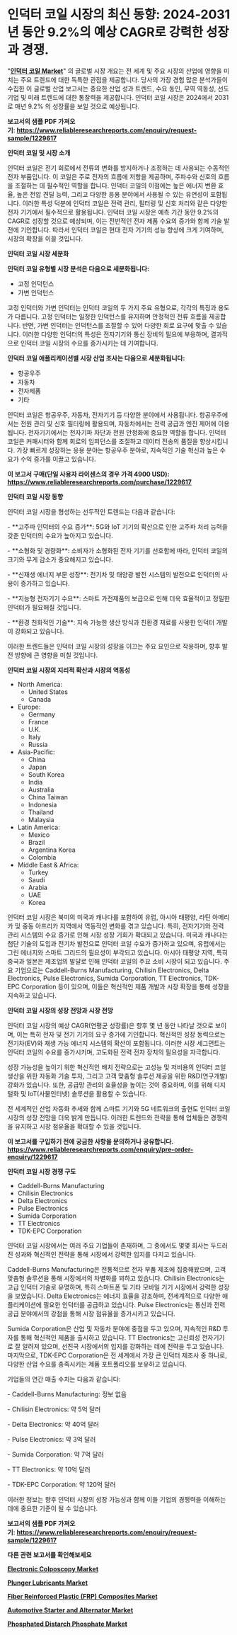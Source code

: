 <p><h1>인덕터 코일 시장의 최신 동향: 2024-2031년 동안 9.2%의 예상 CAGR로 강력한 성장과 경쟁.</h1></p><p>"<strong><a href="https://www.reliableresearchreports.com/inductors-coil-r1229617?utm_campaign=105&utm_medium=7&utm_source=Github&utm_content=ia&utm_term=29122024&utm_id=inductors-coil">인덕터 코일 Market</a></strong>" 의 글로벌 시장 개요는 전 세계 및 주요 시장의 산업에 영향을 미치는 주요 트렌드에 대한 독특한 관점을 제공합니다. 당사의 가장 경험 많은 분석가들이 수집한 이 글로벌 산업 보고서는 중요한 산업 성과 트렌드, 수요 동인, 무역 역동성, 선도 기업 및 미래 트렌드에 대한 통찰력을 제공합니다. 인덕터 코일 시장은 2024에서 2031로 매년 9.2% 의 성장률을 보일 것으로 예상됩니다.&nbsp;</p>
<p><strong>보고서의 샘플 PDF 가져오기:&nbsp;<a href="https://www.reliableresearchreports.com/enquiry/request-sample/1229617?utm_campaign=105&utm_medium=7&utm_source=Github&utm_content=ia&utm_term=29122024&utm_id=inductors-coil">https://www.reliableresearchreports.com/enquiry/request-sample/1229617</a></strong></p>
<p><strong>인덕터 코일 및 시장 소개</strong></p>
<p><p>인덕터 코일은 전기 회로에서 전류의 변화를 방지하거나 조정하는 데 사용되는 수동적인 전자 부품입니다. 이 코일은 주로 전자의 흐름에 저항을 제공하며, 주파수와 신호의 흐름을 조절하는 데 필수적인 역할을 합니다. 인덕터 코일의 이점에는 높은 에너지 변환 효율, 높은 전압 견딜 능력, 그리고 다양한 응용 분야에서 사용될 수 있는 유연성이 포함됩니다. 이러한 특성 덕분에 인덕터 코일은 전력 관리, 필터링 및 신호 처리와 같은 다양한 전자 기기에서 필수적으로 활용됩니다. 인덕터 코일 시장은 예측 기간 동안 9.2%의 CAGR로 성장할 것으로 예상되며, 이는 전반적인 전자 제품 수요의 증가와 함께 기술 발전에 기인합니다. 따라서 인덕터 코일은 현대 전자 기기의 성능 향상에 크게 기여하며, 시장의 확장을 이끌 것입니다.</p></p>
<p><strong>인덕터 코일 시장 세분화</strong></p>
<p><strong>인덕터 코일 유형별 시장 분석은 다음으로 세분화됩니다:</strong></p>
<p><ul><li>고정 인덕턴스</li><li>가변 인덕턴스</li></ul></p>
<p><p>고정 인덕터와 가변 인덕터는 인덕터 코일의 두 가지 주요 유형으로, 각각의 특징과 용도가 다릅니다. 고정 인덕터는 일정한 인덕턴스를 유지하며 안정적인 전류 흐름을 제공합니다. 반면, 가변 인덕터는 인덕턴스를 조절할 수 있어 다양한 회로 요구에 맞출 수 있습니다. 이러한 다양한 인덕터의 특성은 전자기기와 통신 장비의 필요에 부응하며, 결과적으로 인덕터 코일 시장의 수요를 증가시키는 데 기여합니다.</p></p>
<p><strong>인덕터 코일 애플리케이션별 시장 산업 조사는 다음으로 세분화됩니다:</strong></p>
<p><ul><li>항공우주</li><li>자동차</li><li>전자제품</li><li>기타</li></ul></p>
<p><p>인덕터 코일은 항공우주, 자동차, 전자기기 등 다양한 분야에서 사용됩니다. 항공우주에서는 전원 관리 및 신호 필터링에 활용되며, 자동차에서는 전력 공급과 엔진 제어에 이용됩니다. 전자기기에서는 전자기파 차단과 전원 안정화에 중요한 역할을 합니다. 인덕터 코일은 커패시터와 함께 회로의 임피던스를 조절하고 데이터 전송의 품질을 향상시킵니다. 가장 빠르게 성장하는 응용 분야는 항공우주 분야로, 지속적인 기술 혁신과 높은 수요가 수익 증가를 이끌고 있습니다.</p></p>
<p><strong>이 보고서 구매(단일 사용자 라이센스의 경우 가격 4900 USD): <a href="https://www.reliableresearchreports.com/purchase/1229617?utm_campaign=105&utm_medium=7&utm_source=Github&utm_content=ia&utm_term=29122024&utm_id=inductors-coil">https://www.reliableresearchreports.com/purchase/1229617</a></strong></p>
<p><strong>인덕터 코일 시장 동향</strong></p>
<p><p>인덕터 코일 시장을 형성하는 선두적인 트렌드는 다음과 같습니다:</p><p>- **고주파 인덕터의 수요 증가**: 5G와 IoT 기기의 확산으로 인한 고주파 처리 능력을 갖춘 인덕터의 수요가 높아지고 있습니다.</p><p>- **소형화 및 경량화**: 소비자가 소형화된 전자 기기를 선호함에 따라, 인덕터 코일의 크기와 무게 감소가 중요해지고 있습니다.</p><p>- **신재생 에너지 부문 성장**: 전기차 및 태양광 발전 시스템의 발전으로 인덕터의 사용이 증가하고 있습니다.</p><p>- **지능형 전자기기 수요**: 스마트 가전제품의 보급으로 인해 더욱 효율적이고 정밀한 인덕터가 필요해질 것입니다.</p><p>- **환경 친화적인 기술**: 지속 가능한 생산 방식과 친환경 재료를 사용한 인덕터 개발이 강화되고 있습니다.</p><p>이러한 트렌드들은 인덕터 코일 시장의 성장을 이끄는 주요 요인으로 작용하며, 향후 발전 방향에 큰 영향을 미칠 것입니다.</p></p>
<p><strong>인덕터 코일 시장의 지리적 확산과 시장의 역동성</strong></p>
<p><ul>
    <li>
        North America:
        <ul>
            <li>United States</li>
            <li>Canada</li>
        </ul>
    </li>
    <li>
        Europe:
        <ul>
            <li>Germany</li>
            <li>France</li>
            <li>U.K.</li>
            <li>Italy</li>
            <li>Russia</li>
        </ul>
    </li>
    <li>
        Asia-Pacific:
        <ul>
            <li>China</li>
            <li>Japan</li>
            <li>South Korea</li>
            <li>India</li>
            <li>Australia</li>
            <li>China Taiwan</li>
            <li>Indonesia</li>
            <li>Thailand</li>
            <li>Malaysia</li>
        </ul>
    </li>
    <li>
        Latin America:
        <ul>
            <li>Mexico</li>
            <li>Brazil</li>
            <li>Argentina Korea</li>
            <li>Colombia</li>
        </ul>
    </li>
    <li>
        Middle East & Africa:
        <ul>
            <li>Turkey</li>
            <li>Saudi</li>
            <li>Arabia</li>
            <li>UAE</li>
            <li>Korea</li>
        </ul>
    </li>
    </ul></p>
<p><p>인덕터 코일 시장은 북미의 미국과 캐나다를 포함하여 유럽, 아시아 태평양, 라틴 아메리카 및 중동 아프리카 지역에서 역동적인 변화를 겪고 있습니다. 특히, 전자기기와 전력 관리 시스템의 수요 증가로 인해 시장 성장 기회가 확대되고 있습니다. 미국과 캐나다는 첨단 기술의 도입과 전기차 발전으로 인덕터 코일 수요가 증가하고 있으며, 유럽에서는 그린 에너지와 스마트 그리드의 필요성이 부각되고 있습니다. 아시아 태평양 지역, 특히 중국과 일본은 제조업의 발달로 인해 인덕터 코일의 주요 소비 시장이 되고 있습니다. 주요 기업으로는 Caddell-Burns Manufacturing, Chilisin Electronics, Delta Electronics, Pulse Electronics, Sumida Corporation, TT Electronics, TDK-EPC Corporation 등이 있으며, 이들은 혁신적인 제품 개발과 시장 확장을 통해 성장을 지속하고 있습니다.</p></p>
<p><strong>인덕터 코일 시장의 성장 전망과 시장 전망</strong></p>
<p><p>인덕터 코일 시장의 예상 CAGR(연평균 성장률)은 향후 몇 년 동안 나타날 것으로 보이며, 이는 특히 전자 및 전기 기기의 요구 증가에 기인합니다. 혁신적인 성장 동력으로는 전기차(EV)와 재생 가능 에너지 시스템의 확산이 포함됩니다. 이러한 시장 세그먼트는 인덕터 코일의 수요를 증가시키며, 고도화된 전력 전자 장치의 필요성을 자극합니다.</p><p>성장 가능성을 높이기 위한 혁신적인 배치 전략으로는 고성능 및 저비용의 인덕터 코일 생산을 위한 자동화 기술 투자, 그리고 고객 맞춤형 솔루션 제공을 위한 R&D(연구개발) 강화가 있습니다. 또한, 공급망 관리의 효율성을 높이는 것이 중요하며, 이를 위해 디지털화 및 IoT(사물인터넷) 솔루션을 활용할 수 있습니다. </p><p>전 세계적인 산업 자동화 추세와 함께 스마트 기기와 5G 네트워크의 출현도 인덕터 코일 시장의 성장 전망을 더욱 밝게 만듭니다. 이러한 트렌드와 전략을 통해 업체들은 경쟁력을 유지하고 시장 점유율을 확대할 수 있을 것입니다.</p></p>
<p><strong>이 보고서를 구입하기 전에 궁금한 사항을 문의하거나 공유합니다. <a href="https://www.reliableresearchreports.com/enquiry/pre-order-enquiry/1229617?utm_campaign=105&utm_medium=7&utm_source=Github&utm_content=ia&utm_term=29122024&utm_id=inductors-coil">https://www.reliableresearchreports.com/enquiry/pre-order-enquiry/1229617</a></strong></p>
<p><strong>인덕터 코일 시장 경쟁 구도</strong></p>
<p><ul><li>Caddell-Burns Manufacturing</li><li>Chilisin Electronics</li><li>Delta Electronics</li><li>Pulse Electronics</li><li>Sumida Corporation</li><li>TT Electronics</li><li>TDK-EPC Corporation</li></ul></p>
<p><p>인덕터 코일 시장에서는 여러 주요 기업들이 존재하며, 그 중에서도 몇몇 회사는 두드러진 성과와 혁신적인 전략을 통해 시장에서 강력한 입지를 다지고 있습니다.</p><p>Caddell-Burns Manufacturing은 전통적으로 전자 부품 제조에 집중해왔으며, 고객 맞춤형 솔루션을 통해 시장에서의 차별화를 꾀하고 있습니다. Chilisin Electronics는 고급 인덕터 기술로 유명하며, 특히 스마트폰 및 기타 모바일 기기 시장에서 강력한 성장을 보였습니다. Delta Electronics는 에너지 효율을 강조하며, 전세계적으로 다양한 애플리케이션에 필요한 인덕터를 공급하고 있습니다. Pulse Electronics는 통신과 전력공급 분야에서의 강점을 통해 시장 점유율을 증가시키고 있습니다. </p><p>Sumida Corporation은 산업 및 자동차 분야에 중점을 두고 있으며, 지속적인 R&D 투자를 통해 혁신적인 제품을 출시하고 있습니다. TT Electronics는 고신뢰성 전자기기로 잘 알려져 있으며, 선진국 시장에서의 입지를 강화하는 데에 전략을 두고 있습니다. 마지막으로, TDK-EPC Corporation은 전 세계에서 가장 큰 인덕터 제조사 중 하나로, 다양한 산업 수요를 충족시키는 제품 포트폴리오를 보유하고 있습니다.</p><p>기업들의 연간 매출 수치는 다음과 같습니다:</p><p>- Caddell-Burns Manufacturing: 정보 없음</p><p>- Chilisin Electronics: 약 5억 달러</p><p>- Delta Electronics: 약 40억 달러</p><p>- Pulse Electronics: 약 3억 달러</p><p>- Sumida Corporation: 약 7억 달러</p><p>- TT Electronics: 약 10억 달러</p><p>- TDK-EPC Corporation: 약 120억 달러</p><p>이러한 정보는 향후 인덕터 시장의 성장 가능성과 함께 이들 기업의 경쟁력을 이해하는 데에 중요한 기준이 될 수 있습니다.</p></p>
<p><strong>보고서의 샘플 PDF 가져오기:&nbsp;<a href="https://www.reliableresearchreports.com/enquiry/request-sample/1229617?utm_campaign=105&utm_medium=7&utm_source=Github&utm_content=ia&utm_term=29122024&utm_id=inductors-coil">https://www.reliableresearchreports.com/enquiry/request-sample/1229617</a></strong></p>
<p><strong></strong></p>
<p><strong></strong></p>
<p><strong></strong></p>
<p><strong></strong></p>
<p><strong>다른 관련 보고서를 확인해보세요</strong></p>
<p><strong><p><a href="https://github.com/petbigbeepjn/Market-Research-Report-List-1/blob/main/electronic-colposcopy-market.md?utm_campaign=105&utm_medium=7&utm_source=Github&utm_content=ia&utm_term=29122024&utm_id=inductors-coil">Electronic Colposcopy Market</a></p><p><a href="https://github.com/risingtrista99259/Market-Research-Report-List-1/blob/main/plunger-lubricants-market.md?utm_campaign=105&utm_medium=7&utm_source=Github&utm_content=ia&utm_term=29122024&utm_id=inductors-coil">Plunger Lubricants Market</a></p><p><a href="https://github.com/dmitriyvo6rog/Market-Research-Report-List-1/blob/main/fiber-reinforced-plastic-frp-composites-market.md?utm_campaign=105&utm_medium=7&utm_source=Github&utm_content=ia&utm_term=29122024&utm_id=inductors-coil">Fiber Reinforced Plastic (FRP) Composites Market</a></p><p><a href="https://github.com/arionmp/Market-Research-Report-List-5/blob/main/automotive-starter-and-alternator-market.md?utm_campaign=105&utm_medium=7&utm_source=Github&utm_content=ia&utm_term=29122024&utm_id=inductors-coil">Automotive Starter and Alternator Market</a></p><p><a href="https://github.com/birnbaumbulah0/Market-Research-Report-List-1/blob/main/phosphated-distarch-phosphate-market.md?utm_campaign=105&utm_medium=7&utm_source=Github&utm_content=ia&utm_term=29122024&utm_id=inductors-coil">Phosphated Distarch Phosphate Market</a></p></strong></p>
<p></p>
